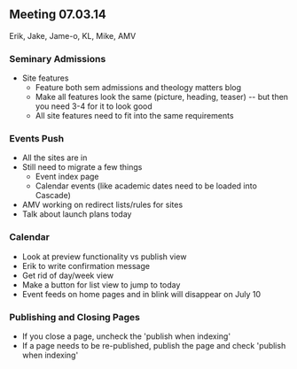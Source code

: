 ## Meeting 07.03.14
Erik, Jake, Jame-o, KL, Mike, AMV

### Seminary Admissions
*  Site features
    * Feature both sem admissions and theology matters blog
    * Make all features look the same (picture, heading, teaser) -- but then you need 3-4 for it to look good
    * All site features need to fit into the same requirements
  
### Events Push
* All the sites are in
* Still need to migrate a few things
    * Event index page
    * Calendar events (like academic dates need to be loaded into Cascade)
* AMV working on redirect lists/rules for sites
* Talk about launch plans today

### Calendar
* Look at preview functionality vs publish view
* Erik to write confirmation message
* Get rid of day/week view
* Make a button for list view to jump to today
* Event feeds on home pages and in blink will disappear on July 10

### Publishing and Closing Pages
* If you close a page, uncheck the 'publish when indexing' 
* If a page needs to be re-published, publish the page and check 'publish when indexing'
